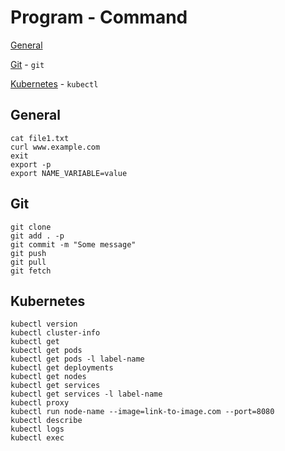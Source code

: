 # Program - Command

[General](#general)

[Git](#git) - `git`

[Kubernetes](#kubernetes) - `kubectl`


## General

```
cat file1.txt
curl www.example.com
exit
export -p
export NAME_VARIABLE=value

```


## Git

```
git clone
git add . -p
git commit -m "Some message"
git push
git pull
git fetch
```


## Kubernetes

```
kubectl version
kubectl cluster-info
kubectl get
kubectl get pods
kubectl get pods -l label-name
kubectl get deployments
kubectl get nodes
kubectl get services
kubectl get services -l label-name
kubectl proxy
kubectl run node-name --image=link-to-image.com --port=8080
kubectl describe
kubectl logs
kubectl exec 

```
